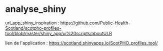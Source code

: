 # analyse_shiny


url_app_shiny_inspiration : https://github.com/Public-Health-Scotland/scotpho-profiles-tool/blob/master/shiny_app/ui%20scripts/aboutUI.R

lien de l'application : 
https://scotland.shinyapps.io/ScotPHO_profiles_tool/